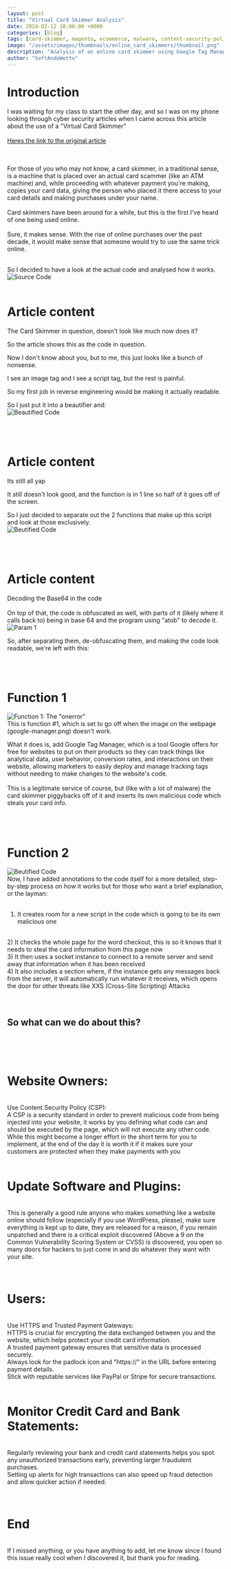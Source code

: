 ```yaml
---
layout: post
title: "Virtual Card Skimmer Analysis"
date: 2024-02-12 10:00:00 +0000
categories: [blog]
tags: [card-skimmer, magento, ecommerce, malware, content-security-policy, xss, payments, threat-analysis]
image: "/assets/images/thumbnails/online_card_skimmers/thumbnail.png"
description: "Analysis of an online card skimmer using Google Tag Manager"
author: "SoftAndoWetto"
---
```


# Introduction  
I was waiting for my class to start the other day, and so I was on my phone looking through cyber security articles when I came across this article about the use of a "Virtual Card Skimmer"  
<br>
[Heres the link to the original article](https://blog.sucuri.net/2025/02/google-tag-manager-skimmer-steals-credit-card-info-from-magento-site.html)  
<br><br>

For those of you who may not know, a card skimmer, in a traditional sense, is a machine that is placed over an actual card scammer (like an ATM machine) and, while proceeding with whatever payment you're making, copies your card data, giving the person who placed it there access to your card details and making purchases under your name.  
<br>
Card skimmers have been around for a while, but this is the first I've heard of one being used online.  
<br>
Sure, it makes sense. With the rise of online purchases over the past decade, it would make sense that someone would try to use the same trick online.  
<br>

So I decided to have a look at the actual code and analysed how it works.  
![Source Code](/assets/images/thumbnails/online_card_skimmers/source_code.png)  
<br>

# Article content  
The Card Skimmer in question, doesn't look like much now does it?  

So the article shows this as the code in question.  

Now I don't know about you, but to me, this just looks like a bunch of nonsense.  

I see an image tag and I see a script tag, but the rest is painful.  

So my first job in reverse engineering would be making it actually readable.  

So I just put it into a beautifier and:  
![Beautified Code](/assets/images/thumbnails/online_card_skimmers/all_yap.png)  
<br><br><br>

# Article content  
Its still all yap  

It still doesn't look good, and the function is in 1 line so half of it goes off of the screen.  

So I just decided to separate out the 2 functions that make up this script and look at those exclusively.  
![Beutified Code](/assets/images/thumbnails/online_card_skimmers/base_64.png)  
<br><br><br>

# Article content  
Decoding the Base64 in the code  
<br>
On top of that, the code is obfuscated as well, with parts of it (likely where it calls back to) being in base 64 and the program using "atob" to decode it.  
![Param 1](/assets/images/thumbnails/online_card_skimmers/param_1.png)

So, after separating them, de-obfuscating them, and making the code look readable, we're left with this:  
<br><br><br>

# Function 1  
![Function 1: The "onerror"](/assets/images/thumbnails/online_card_skimmers/func_1.png)  
This is function #1, which is set to go off when the image on the webpage (google-manager.png) doesn't work.  

What it does is, add Google Tag Manager, which is a tool Google offers for free for websites to put on their products so they can track things like analytical data, user behavior, conversion rates, and interactions on their website, allowing marketers to easily deploy and manage tracking tags without needing to make changes to the website's code.  
<br>
This is a legitimate service of course, but (like with a lot of malware) the card skimmer piggybacks off of it and inserts its own malicious code which steals your card info.  
<br><br><br>

# Function 2  
![Beutified Code](/assets/images/thumbnails/online_card_skimmers/meat_and_potatoes.png)  
Now, I have added annotations to the code itself for a more detailed, step-by-step process on how it works but for those who want a brief explanation, or the layman:  
<br>
1) It creates room for a new script in the code which is going to be its own malicious one  
<br>
2) It checks the whole page for the word checkout, this is so it knows that it needs to steal the card information from this page now  
<br>
3) It then uses a socket instance to connect to a remote server and send away that information when it has been received  
<br>
4) It also includes a section where, if the instance gets any messages back from the server, it will automatically run whatever it receives, which opens the door for other threats like XXS (Cross-Site Scripting) Attacks  
<br><br><br>

## So what can we do about this?  
<br><br><br>

# Website Owners:  
<br>
Use Content Security Policy (CSP):  
<br>
A CSP is a security standard in order to prevent malicious code from being injected into your website, it works by you defining what code can and should be executed by the page, which will not execute any other code.  
<br>
While this might become a longer effort in the short term for you to implement, at the end of the day it is worth it if it makes sure your customers are protected when they make payments with you  
<br><br>

# Update Software and Plugins:  
<br>
This is generally a good rule anyone who makes something like a website online should follow (especially if you use WordPress, please), make sure everything is kept up to date, they are released for a reason, if you remain unpatched and there is a critical exploit discovered (Above a 9 on the Common Vulnerability Scoring System or CVSS) is discovered, you open so many doors for hackers to just come in and do whatever they want with your site.  
<br><br><br>

# Users:  
<br>
Use HTTPS and Trusted Payment Gateways:  
<br>
HTTPS is crucial for encrypting the data exchanged between you and the website, which helps protect your credit card information.  
<br>
A trusted payment gateway ensures that sensitive data is processed securely.  
<br>
Always look for the padlock icon and "https://" in the URL before entering payment details.  
<br>
Stick with reputable services like PayPal or Stripe for secure transactions.  
<br><br>

# Monitor Credit Card and Bank Statements:  
<br>
Regularly reviewing your bank and credit card statements helps you spot any unauthorized transactions early, preventing larger fraudulent purchases.  
<br>
Setting up alerts for high transactions can also speed up fraud detection and allow quicker action if needed.  
<br><br><br>

# End  
<br>
If I missed anything, or you have anything to add, let me know since I found this issue really cool when I discovered it, but thank you for reading.  
<br><br><br>

